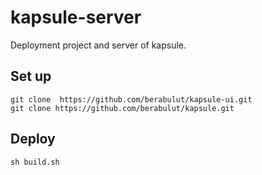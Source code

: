 # kapsule-server

Deployment project and server of kapsule.

## Set up

``` 
git clone  https://github.com/berabulut/kapsule-ui.git 
git clone https://github.com/berabulut/kapsule.git
```

## Deploy

```
sh build.sh
```
